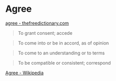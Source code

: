 # Agree

<a href="http://www.thefreedictionary.com/agree" target="_blank">agree - thefreedictionary.com</a>

> To grant consent; accede

> To come into or be in accord, as of opinion

> To come to an understanding or to terms

> To be compatible or consistent; correspond

<a href="http://en.wikipedia.org/wiki/Agree" target="_blank">Agree - Wikipedia</a>
